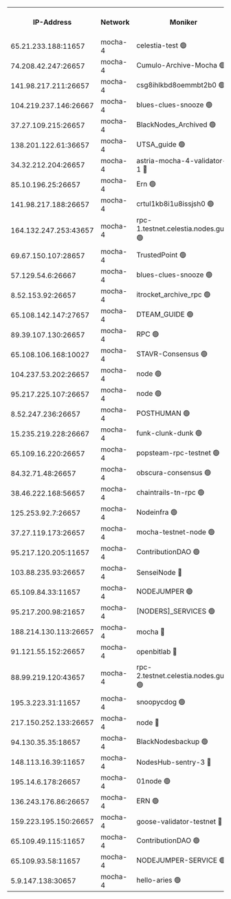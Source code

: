 


<table><tr><th>IP-Address</th><th>Network</th><th>Moniker</th><th>Latest Block Height</th><th>Earliest Block Height</th><th>Catching Up</th><th>Tx Index</th><th>Voting Power</th><th>Version</th><th>Scan Time</th></tr><tr><td>65.21.233.188:11657</td><td>mocha-4</td><td>celestia-test 🟢</td><td>4721669</td><td>0</td><td>False</td><td>on</td><td>0</td><td>3.3.1-mocha</td><td>2025-02-16T14:40:00.909729677UTC</td></tr><tr><td>74.208.42.247:26657</td><td>mocha-4</td><td>Cumulo-Archive-Mocha 🟢</td><td>4721636</td><td>1</td><td>False</td><td>on</td><td>0</td><td>3.3.1-mocha</td><td>2025-02-16T14:37:16.502327382UTC</td></tr><tr><td>141.98.217.211:26657</td><td>mocha-4</td><td>csg8ihlkbd8oemmbt2b0 🟢</td><td>4721637</td><td>1</td><td>False</td><td>on</td><td>0</td><td>3.3.0-mocha</td><td>2025-02-16T14:37:23.380261890UTC</td></tr><tr><td>104.219.237.146:26667</td><td>mocha-4</td><td>blues-clues-snooze 🟢</td><td>4721637</td><td>1</td><td>False</td><td>off</td><td>0</td><td>3.2.0-mocha</td><td>2025-02-16T14:37:24.098732982UTC</td></tr><tr><td>37.27.109.215:26657</td><td>mocha-4</td><td>BlackNodes_Archived 🟢</td><td>4721639</td><td>1</td><td>False</td><td>off</td><td>0</td><td>3.3.0-mocha</td><td>2025-02-16T14:37:30.579814138UTC</td></tr><tr><td>138.201.122.61:36657</td><td>mocha-4</td><td>UTSA_guide 🟢</td><td>4721640</td><td>1</td><td>False</td><td>on</td><td>0</td><td>3.3.1-mocha</td><td>2025-02-16T14:37:34.992548685UTC</td></tr><tr><td>34.32.212.204:26657</td><td>mocha-4</td><td>astria-mocha-4-validator-1 🔴</td><td>4721640</td><td>1</td><td>False</td><td>on</td><td>10509044</td><td>3.3.1-mocha</td><td>2025-02-16T14:37:35.328305752UTC</td></tr><tr><td>85.10.196.25:26657</td><td>mocha-4</td><td>Ern 🟢</td><td>4721642</td><td>1</td><td>False</td><td>on</td><td>0</td><td>3.3.1-mocha</td><td>2025-02-16T14:37:47.784658191UTC</td></tr><tr><td>141.98.217.188:26657</td><td>mocha-4</td><td>crtul1kb8i1u8issjsh0 🟢</td><td>4721645</td><td>1</td><td>False</td><td>on</td><td>0</td><td>3.3.0-mocha</td><td>2025-02-16T14:38:02.772562462UTC</td></tr><tr><td>164.132.247.253:43657</td><td>mocha-4</td><td>rpc-1.testnet.celestia.nodes.guru 🟢</td><td>4721652</td><td>1</td><td>False</td><td>on</td><td>0</td><td>3.3.1-mocha</td><td>2025-02-16T14:38:35.431084277UTC</td></tr><tr><td>69.67.150.107:28657</td><td>mocha-4</td><td>TrustedPoint 🟢</td><td>4721656</td><td>1</td><td>False</td><td>on</td><td>0</td><td>3.3.0-mocha</td><td>2025-02-16T14:38:54.919169111UTC</td></tr><tr><td>57.129.54.6:26667</td><td>mocha-4</td><td>blues-clues-snooze 🟢</td><td>4721657</td><td>1</td><td>False</td><td>off</td><td>0</td><td>3.2.0-mocha</td><td>2025-02-16T14:38:59.665658847UTC</td></tr><tr><td>8.52.153.92:26657</td><td>mocha-4</td><td>itrocket_archive_rpc 🟢</td><td>4721661</td><td>1</td><td>False</td><td>on</td><td>0</td><td>3.3.1-mocha</td><td>2025-02-16T14:39:18.724046611UTC</td></tr><tr><td>65.108.142.147:27657</td><td>mocha-4</td><td>DTEAM_GUIDE 🟢</td><td>4721664</td><td>1</td><td>False</td><td>on</td><td>0</td><td>3.3.1-mocha</td><td>2025-02-16T14:39:33.858100201UTC</td></tr><tr><td>89.39.107.130:26657</td><td>mocha-4</td><td>RPC 🟢</td><td>4721664</td><td>1</td><td>False</td><td>on</td><td>0</td><td>3.3.1-mocha</td><td>2025-02-16T14:39:34.194076926UTC</td></tr><tr><td>65.108.106.168:10027</td><td>mocha-4</td><td>STAVR-Consensus 🟢</td><td>4721668</td><td>1</td><td>False</td><td>on</td><td>0</td><td>3.3.1-mocha</td><td>2025-02-16T14:39:54.038640633UTC</td></tr><tr><td>104.237.53.202:26657</td><td>mocha-4</td><td>node 🟢</td><td>4721670</td><td>1</td><td>False</td><td>on</td><td>0</td><td>3.0.0-mocha</td><td>2025-02-16T14:40:04.657042596UTC</td></tr><tr><td>95.217.225.107:26657</td><td>mocha-4</td><td>node 🟢</td><td>4721670</td><td>1</td><td>False</td><td>on</td><td>0</td><td>3.3.1-mocha</td><td>2025-02-16T14:40:05.715665210UTC</td></tr><tr><td>8.52.247.236:26657</td><td>mocha-4</td><td>POSTHUMAN 🟢</td><td>4721671</td><td>1</td><td>False</td><td>on</td><td>0</td><td>3.3.1-mocha</td><td>2025-02-16T14:40:10.760519386UTC</td></tr><tr><td>15.235.219.228:26667</td><td>mocha-4</td><td>funk-clunk-dunk 🟢</td><td>4721674</td><td>1</td><td>False</td><td>off</td><td>0</td><td>3.2.0-mocha</td><td>2025-02-16T14:40:24.071427273UTC</td></tr><tr><td>65.109.16.220:26657</td><td>mocha-4</td><td>popsteam-rpc-testnet 🟢</td><td>4721675</td><td>1</td><td>False</td><td>on</td><td>0</td><td>3.3.1-mocha</td><td>2025-02-16T14:40:31.082543100UTC</td></tr><tr><td>84.32.71.48:26657</td><td>mocha-4</td><td>obscura-consensus 🟢</td><td>4721677</td><td>1</td><td>False</td><td>on</td><td>0</td><td>3.3.0-mocha</td><td>2025-02-16T14:40:39.006774558UTC</td></tr><tr><td>38.46.222.168:56657</td><td>mocha-4</td><td>chaintrails-tn-rpc 🟢</td><td>4721682</td><td>1</td><td>False</td><td>on</td><td>0</td><td>3.3.1</td><td>2025-02-16T14:41:02.648015116UTC</td></tr><tr><td>125.253.92.7:26657</td><td>mocha-4</td><td>Nodeinfra 🟢</td><td>4721646</td><td>2070001</td><td>False</td><td>on</td><td>0</td><td>3.2.0</td><td>2025-02-16T14:38:08.323455245UTC</td></tr><tr><td>37.27.119.173:26657</td><td>mocha-4</td><td>mocha-testnet-node 🟢</td><td>4721668</td><td>2631379</td><td>False</td><td>on</td><td>0</td><td>3.3.0-mocha</td><td>2025-02-16T14:39:53.664171748UTC</td></tr><tr><td>95.217.120.205:11657</td><td>mocha-4</td><td>ContributionDAO 🟢</td><td>4721670</td><td>2723055</td><td>False</td><td>on</td><td>0</td><td>3.3.0-mocha</td><td>2025-02-16T14:40:05.021804303UTC</td></tr><tr><td>103.88.235.93:26657</td><td>mocha-4</td><td>SenseiNode 🔴</td><td>4721657</td><td>2968001</td><td>False</td><td>off</td><td>100008</td><td>3.3.1-mocha</td><td>2025-02-16T14:39:00.760395524UTC</td></tr><tr><td>65.109.84.33:11657</td><td>mocha-4</td><td>NODEJUMPER 🟢</td><td>4721670</td><td>3214501</td><td>False</td><td>off</td><td>0</td><td>3.0.0-mocha</td><td>2025-02-16T14:40:05.378904648UTC</td></tr><tr><td>95.217.200.98:21657</td><td>mocha-4</td><td>[NODERS]_SERVICES 🟢</td><td>4721637</td><td>3453468</td><td>False</td><td>on</td><td>0</td><td>3.2.0-mocha</td><td>2025-02-16T14:37:22.981535131UTC</td></tr><tr><td>188.214.130.113:26657</td><td>mocha-4</td><td>mocha 🔴</td><td>4721646</td><td>4163991</td><td>False</td><td>off</td><td>100001</td><td>3.3.0-mocha</td><td>2025-02-16T14:38:07.306214156UTC</td></tr><tr><td>91.121.55.152:26657</td><td>mocha-4</td><td>openbitlab 🔴</td><td>4721644</td><td>4177001</td><td>False</td><td>off</td><td>501058</td><td>3.3.1</td><td>2025-02-16T14:37:56.249854047UTC</td></tr><tr><td>88.99.219.120:43657</td><td>mocha-4</td><td>rpc-2.testnet.celestia.nodes.guru 🟢</td><td>4721667</td><td>4178037</td><td>False</td><td>on</td><td>0</td><td>3.3.1-mocha</td><td>2025-02-16T14:39:51.193802488UTC</td></tr><tr><td>195.3.223.31:11657</td><td>mocha-4</td><td>snoopycdog 🟢</td><td>4721677</td><td>4208501</td><td>False</td><td>off</td><td>0</td><td>3.3.1-mocha</td><td>2025-02-16T14:40:41.449980095UTC</td></tr><tr><td>217.150.252.133:26657</td><td>mocha-4</td><td>node 🔴</td><td>4721664</td><td>4244833</td><td>False</td><td>off</td><td>100505</td><td>3.3.1-mocha</td><td>2025-02-16T14:39:36.550229143UTC</td></tr><tr><td>94.130.35.35:18657</td><td>mocha-4</td><td>BlackNodesbackup 🟢</td><td>4721682</td><td>4579501</td><td>False</td><td>on</td><td>0</td><td>3.0.0-mocha</td><td>2025-02-16T14:41:05.597738668UTC</td></tr><tr><td>148.113.16.39:11657</td><td>mocha-4</td><td>NodesHub-sentry-3 🔴</td><td>4721657</td><td>4600723</td><td>False</td><td>on</td><td>107152</td><td>3.3.1</td><td>2025-02-16T14:39:03.709535832UTC</td></tr><tr><td>195.14.6.178:26657</td><td>mocha-4</td><td>01node 🟢</td><td>4721661</td><td>4633398</td><td>False</td><td>on</td><td>0</td><td>3.3.1</td><td>2025-02-16T14:39:21.215545640UTC</td></tr><tr><td>136.243.176.86:26657</td><td>mocha-4</td><td>ERN 🟢</td><td>4721670</td><td>4645501</td><td>False</td><td>off</td><td>0</td><td>3.3.1-mocha</td><td>2025-02-16T14:40:03.677909066UTC</td></tr><tr><td>159.223.195.150:26657</td><td>mocha-4</td><td>goose-validator-testnet 🔴</td><td>4721676</td><td>4646001</td><td>False</td><td>on</td><td>4017</td><td>3.3.1-mocha</td><td>2025-02-16T14:40:34.200796216UTC</td></tr><tr><td>65.109.49.115:11657</td><td>mocha-4</td><td>ContributionDAO 🟢</td><td>4721656</td><td>4714001</td><td>False</td><td>off</td><td>0</td><td>3.3.0-mocha</td><td>2025-02-16T14:38:55.298553741UTC</td></tr><tr><td>65.109.93.58:11657</td><td>mocha-4</td><td>NODEJUMPER-SERVICE 🟢</td><td>4721682</td><td>4718501</td><td>False</td><td>off</td><td>0</td><td>3.0.0-mocha</td><td>2025-02-16T14:41:05.302210687UTC</td></tr><tr><td>5.9.147.138:30657</td><td>mocha-4</td><td>hello-aries 🟢</td><td>4721654</td><td>4720501</td><td>False</td><td>off</td><td>0</td><td>3.3.1-mocha</td><td>2025-02-16T14:38:43.920989421UTC</td></tr></table>